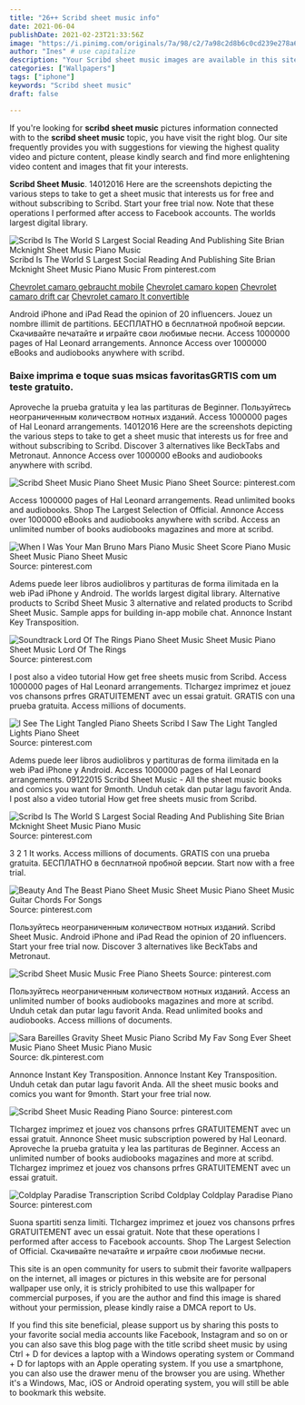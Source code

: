 ```yaml
---
title: "26++ Scribd sheet music info"
date: 2021-06-04
publishDate: 2021-02-23T21:33:56Z
image: "https://i.pinimg.com/originals/7a/98/c2/7a98c2d8b6c0cd239e278a6e85392e0a.jpg"
author: "Ines" # use capitalize
description: "Your Scribd sheet music images are available in this site. Scribd sheet music are a topic that is being searched for and liked by netizens today. You can Get the Scribd sheet music files here. Find and Download all free photos and vectors."
categories: ["Wallpapers"]
tags: ["iphone"]
keywords: "Scribd sheet music"
draft: false

---
```


If you're looking for **scribd sheet music** pictures information connected with to the **scribd sheet music** topic, you have visit the right  blog.  Our site frequently  provides you with  suggestions  for viewing  the highest  quality video and picture  content, please kindly search and find more enlightening video content and images  that fit your interests.

**Scribd Sheet Music**. 14012016 Here are the screenshots depicting the various steps to take to get a sheet music that interests us for free and without subscribing to Scribd. Start your free trial now. Note that these operations I performed after access to Facebook accounts. The worlds largest digital library.

![Scribd Is The World S Largest Social Reading And Publishing Site Brian Mcknight Sheet Music Piano Music](https://i.pinimg.com/originals/0e/fb/be/0efbbedebe0cf5027bfb36d2972103b7.jpg "Scribd Is The World S Largest Social Reading And Publishing Site Brian Mcknight Sheet Music Piano Music")
Scribd Is The World S Largest Social Reading And Publishing Site Brian Mcknight Sheet Music Piano Music From pinterest.com

[Chevrolet camaro gebraucht mobile](/chevrolet-camaro-gebraucht-mobile/)
[Chevrolet camaro kopen](/chevrolet-camaro-kopen/)
[Chevrolet camaro drift car](/chevrolet-camaro-drift-car/)
[Chevrolet camaro lt convertible](/chevrolet-camaro-lt-convertible/)

Android iPhone and iPad Read the opinion of 20 influencers. Jouez un nombre illimit de partitions. БЕСПЛАТНО в бесплатной пробной версии. Скачивайте печатайте и играйте свои любимые песни. Access 1000000 pages of Hal Leonard arrangements. Annonce Access over 1000000 eBooks and audiobooks anywhere with scribd.

### Baixe imprima e toque suas msicas favoritasGRTIS com um teste gratuito.

Aproveche la prueba gratuita y lea las partituras de Beginner. Пользуйтесь неограниченным количеством нотных изданий. Access 1000000 pages of Hal Leonard arrangements. 14012016 Here are the screenshots depicting the various steps to take to get a sheet music that interests us for free and without subscribing to Scribd. Discover 3 alternatives like BeckTabs and Metronaut. Annonce Access over 1000000 eBooks and audiobooks anywhere with scribd.


![Scribd Sheet Music Piano Sheet Music Piano Sheet](https://i.pinimg.com/originals/81/1a/07/811a07c58df56341dab7aa93e346f645.jpg "Scribd Sheet Music Piano Sheet Music Piano Sheet")
Source: pinterest.com

Access 1000000 pages of Hal Leonard arrangements. Read unlimited books and audiobooks. Shop The Largest Selection of Official. Annonce Access over 1000000 eBooks and audiobooks anywhere with scribd. Access an unlimited number of books audiobooks magazines and more at scribd.

![When I Was Your Man Bruno Mars Piano Music Sheet Score Piano Music Sheet Music Piano Sheet Music](https://i.pinimg.com/originals/a5/11/80/a51180d5b96481f66e8f7eb7b66c4dae.jpg "When I Was Your Man Bruno Mars Piano Music Sheet Score Piano Music Sheet Music Piano Sheet Music")
Source: pinterest.com

Adems puede leer libros audiolibros y partituras de forma ilimitada en la web iPad iPhone y Android. The worlds largest digital library. Alternative products to Scribd Sheet Music 3 alternative and related products to Scribd Sheet Music. Sample apps for building in-app mobile chat. Annonce Instant Key Transposition.

![Soundtrack Lord Of The Rings Piano Sheet Music Sheet Music Piano Sheet Music Lord Of The Rings](https://i.pinimg.com/originals/8e/b3/bc/8eb3bc4fdecb81bf72114d82e7f45260.jpg "Soundtrack Lord Of The Rings Piano Sheet Music Sheet Music Piano Sheet Music Lord Of The Rings")
Source: pinterest.com

I post also a video tutorial How get free sheets music from Scribd. Access 1000000 pages of Hal Leonard arrangements. Tlchargez imprimez et jouez vos chansons prfres GRATUITEMENT avec un essai gratuit. GRATIS con una prueba gratuita. Access millions of documents.

![I See The Light Tangled Piano Sheets Scribd I Saw The Light Tangled Lights Piano Sheet](https://i.pinimg.com/originals/e3/e3/82/e3e3827f840744ce0efa816fe3b971f2.jpg "I See The Light Tangled Piano Sheets Scribd I Saw The Light Tangled Lights Piano Sheet")
Source: pinterest.com

Adems puede leer libros audiolibros y partituras de forma ilimitada en la web iPad iPhone y Android. Access 1000000 pages of Hal Leonard arrangements. 09122015 Scribd Sheet Music - All the sheet music books and comics you want for 9month. Unduh cetak dan putar lagu favorit Anda. I post also a video tutorial How get free sheets music from Scribd.

![Scribd Is The World S Largest Social Reading And Publishing Site Brian Mcknight Sheet Music Piano Music](https://i.pinimg.com/originals/0e/fb/be/0efbbedebe0cf5027bfb36d2972103b7.jpg "Scribd Is The World S Largest Social Reading And Publishing Site Brian Mcknight Sheet Music Piano Music")
Source: pinterest.com

3 2 1 It works. Access millions of documents. GRATIS con una prueba gratuita. БЕСПЛАТНО в бесплатной пробной версии. Start now with a free trial.

![Beauty And The Beast Piano Sheet Music Sheet Music Piano Sheet Music Guitar Chords For Songs](https://i.pinimg.com/originals/5d/2c/3a/5d2c3a782b6888fbfd034e67fab81f9c.jpg "Beauty And The Beast Piano Sheet Music Sheet Music Piano Sheet Music Guitar Chords For Songs")
Source: pinterest.com

Пользуйтесь неограниченным количеством нотных изданий. Scribd Sheet Music. Android iPhone and iPad Read the opinion of 20 influencers. Start your free trial now. Discover 3 alternatives like BeckTabs and Metronaut.

![Scribd Sheet Music Music Free Piano Sheets](https://i.pinimg.com/originals/03/f5/ef/03f5ef9a1213da98cabf14e4d0127e94.jpg "Scribd Sheet Music Music Free Piano Sheets")
Source: pinterest.com

Пользуйтесь неограниченным количеством нотных изданий. Access an unlimited number of books audiobooks magazines and more at scribd. Unduh cetak dan putar lagu favorit Anda. Read unlimited books and audiobooks. Access millions of documents.

![Sara Bareilles Gravity Sheet Music Piano Scribd My Fav Song Ever Sheet Music Piano Sheet Music Piano Music](https://i.pinimg.com/originals/7e/f3/12/7ef312aef06849dbcedfa04e464c0d85.jpg "Sara Bareilles Gravity Sheet Music Piano Scribd My Fav Song Ever Sheet Music Piano Sheet Music Piano Music")
Source: dk.pinterest.com

Annonce Instant Key Transposition. Annonce Instant Key Transposition. Unduh cetak dan putar lagu favorit Anda. All the sheet music books and comics you want for 9month. Start your free trial now.

![Scribd Sheet Music Reading Piano](https://i.pinimg.com/originals/6c/0a/d5/6c0ad55fe0275ad54d9b1d4a3a6aff3d.jpg "Scribd Sheet Music Reading Piano")
Source: pinterest.com

Tlchargez imprimez et jouez vos chansons prfres GRATUITEMENT avec un essai gratuit. Annonce Sheet music subscription powered by Hal Leonard. Aproveche la prueba gratuita y lea las partituras de Beginner. Access an unlimited number of books audiobooks magazines and more at scribd. Tlchargez imprimez et jouez vos chansons prfres GRATUITEMENT avec un essai gratuit.

![Coldplay Paradise Transcription Scribd Coldplay Coldplay Paradise Piano](https://i.pinimg.com/originals/7a/98/c2/7a98c2d8b6c0cd239e278a6e85392e0a.jpg "Coldplay Paradise Transcription Scribd Coldplay Coldplay Paradise Piano")
Source: pinterest.com

Suona spartiti senza limiti. Tlchargez imprimez et jouez vos chansons prfres GRATUITEMENT avec un essai gratuit. Note that these operations I performed after access to Facebook accounts. Shop The Largest Selection of Official. Скачивайте печатайте и играйте свои любимые песни.

This site is an open community for users to submit their favorite wallpapers on the internet, all images or pictures in this website are for personal wallpaper use only, it is stricly prohibited to use this wallpaper for commercial purposes, if you are the author and find this image is shared without your permission, please kindly raise a DMCA report to Us.

If you find this site beneficial, please support us by sharing this posts to your favorite social media accounts like Facebook, Instagram and so on or you can also save this blog page with the title scribd sheet music by using Ctrl + D for devices a laptop with a Windows operating system or Command + D for laptops with an Apple operating system. If you use a smartphone, you can also use the drawer menu of the browser you are using. Whether it's a Windows, Mac, iOS or Android operating system, you will still be able to bookmark this website.
